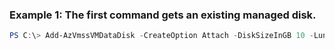 ### Example 1: The first command gets an existing managed disk.
```powershell
PS C:\> Add-AzVmssVMDataDisk -CreateOption Attach -DiskSizeInGB 10 -Lun 0 -ManagedDiskId $disk.Id -StorageAccountType Standard_LRS -VirtualMachineScaleSetVM $VmssVM
```

